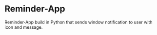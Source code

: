 # Reminder-App
Reminder-App build in Python that sends window notification to user with icon and message. 
